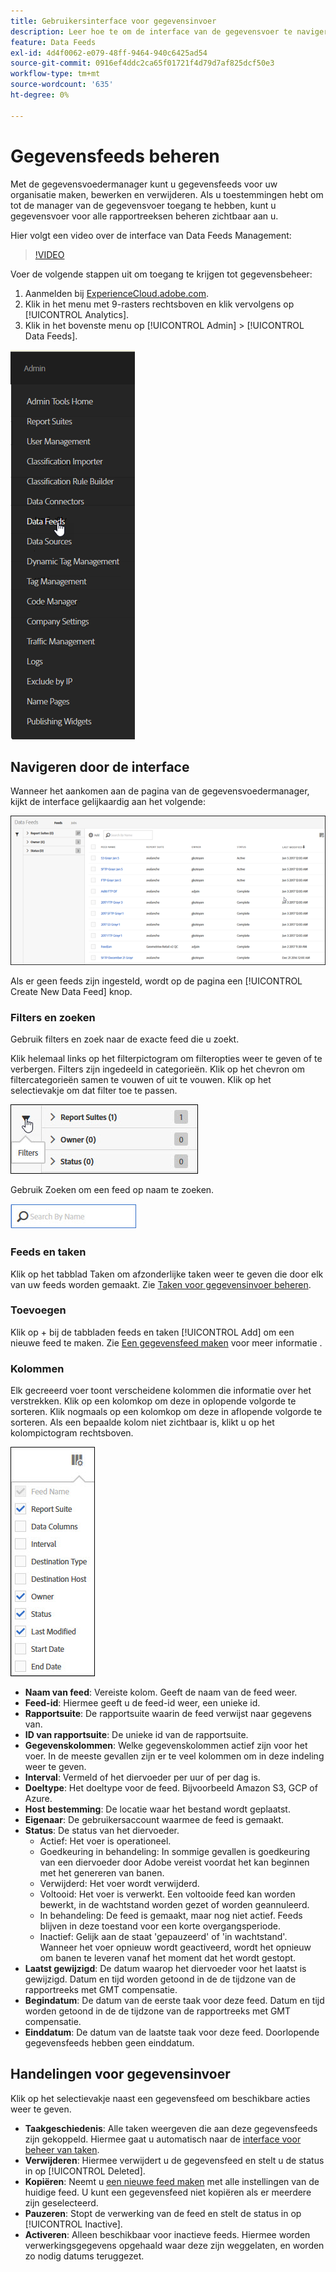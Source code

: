```yaml
---
title: Gebruikersinterface voor gegevensinvoer
description: Leer hoe te om de interface van de gegevensvoer te navigeren.
feature: Data Feeds
exl-id: 4d4f0062-e079-48ff-9464-940c6425ad54
source-git-commit: 0916ef4ddc2ca65f01721f4d79d7af825dcf50e3
workflow-type: tm+mt
source-wordcount: '635'
ht-degree: 0%

---
```


# Gegevensfeeds beheren

Met de gegevensvoedermanager kunt u gegevensfeeds voor uw organisatie maken, bewerken en verwijderen. Als u toestemmingen hebt om tot de manager van de gegevensvoer toegang te hebben, kunt u gegevensvoer voor alle rapportreeksen beheren zichtbaar aan u.

Hier volgt een video over de interface van Data Feeds Management:

>[!VIDEO](https://video.tv.adobe.com/v/25452/?quality=12)

Voer de volgende stappen uit om toegang te krijgen tot gegevensbeheer:

1. Aanmelden bij [ExperienceCloud.adobe.com](https://experiencecloud.adobe.com).
2. Klik in het menu met 9-rasters rechtsboven en klik vervolgens op [!UICONTROL Analytics].
3. Klik in het bovenste menu op [!UICONTROL Admin] > [!UICONTROL Data Feeds].

![Menu Gegevensinvoer](assets/AdminMenu.png)

## Navigeren door de interface

Wanneer het aankomen aan de pagina van de gegevensvoedermanager, kijkt de interface gelijkaardig aan het volgende:

![Gegevensfeeds](assets/feeds.png)

Als er geen feeds zijn ingesteld, wordt op de pagina een [!UICONTROL Create New Data Feed] knop.

### Filters en zoeken

Gebruik filters en zoek naar de exacte feed die u zoekt.

Klik helemaal links op het filterpictogram om filteropties weer te geven of te verbergen. Filters zijn ingedeeld in categorieën. Klik op het chevron om filtercategorieën samen te vouwen of uit te vouwen. Klik op het selectievakje om dat filter toe te passen.

![Filter](assets/filters.jpg)

Gebruik Zoeken om een feed op naam te zoeken.

![Zoeken](assets/search.jpg)

### Feeds en taken

Klik op het tabblad Taken om afzonderlijke taken weer te geven die door elk van uw feeds worden gemaakt. Zie [Taken voor gegevensinvoer beheren](df-manage-jobs.md).

### Toevoegen

Klik op + bij de tabbladen feeds en taken [!UICONTROL Add] om een nieuwe feed te maken. Zie [Een gegevensfeed maken](create-feed.md) voor meer informatie .

### Kolommen

Elk gecreeerd voer toont verscheidene kolommen die informatie over het verstrekken. Klik op een kolomkop om deze in oplopende volgorde te sorteren. Klik nogmaals op een kolomkop om deze in aflopende volgorde te sorteren. Als een bepaalde kolom niet zichtbaar is, klikt u op het kolompictogram rechtsboven.

![Kolompictogram](assets/cols.jpg)

* **Naam van feed**: Vereiste kolom. Geeft de naam van de feed weer.
* **Feed-id**: Hiermee geeft u de feed-id weer, een unieke id.
* **Rapportsuite**: De rapportsuite waarin de feed verwijst naar gegevens van.
* **ID van rapportsuite**: De unieke id van de rapportsuite.
* **Gegevenskolommen**: Welke gegevenskolommen actief zijn voor het voer. In de meeste gevallen zijn er te veel kolommen om in deze indeling weer te geven.
* **Interval**: Vermeld of het diervoeder per uur of per dag is.
* **Doeltype**: Het doeltype voor de feed. Bijvoorbeeld Amazon S3, GCP of Azure.
* **Host bestemming**: De locatie waar het bestand wordt geplaatst.
* **Eigenaar**: De gebruikersaccount waarmee de feed is gemaakt.
* **Status**: De status van het diervoeder.
   * Actief: Het voer is operationeel.
   * Goedkeuring in behandeling: In sommige gevallen is goedkeuring van een diervoeder door Adobe vereist voordat het kan beginnen met het genereren van banen.
   * Verwijderd: Het voer wordt verwijderd.
   * Voltooid: Het voer is verwerkt. Een voltooide feed kan worden bewerkt, in de wachtstand worden gezet of worden geannuleerd.
   * In behandeling: De feed is gemaakt, maar nog niet actief. Feeds blijven in deze toestand voor een korte overgangsperiode.
   * Inactief: Gelijk aan de staat &#39;gepauzeerd&#39; of &#39;in wachtstand&#39;. Wanneer het voer opnieuw wordt geactiveerd, wordt het opnieuw om banen te leveren vanaf het moment dat het wordt gestopt.
* **Laatst gewijzigd**: De datum waarop het diervoeder voor het laatst is gewijzigd. Datum en tijd worden getoond in de de tijdzone van de rapportreeks met GMT compensatie.
* **Begindatum**: De datum van de eerste taak voor deze feed. Datum en tijd worden getoond in de de tijdzone van de rapportreeks met GMT compensatie.
* **Einddatum**: De datum van de laatste taak voor deze feed. Doorlopende gegevensfeeds hebben geen einddatum.

## Handelingen voor gegevensinvoer

Klik op het selectievakje naast een gegevensfeed om beschikbare acties weer te geven.

* **Taakgeschiedenis**: Alle taken weergeven die aan deze gegevensfeeds zijn gekoppeld. Hiermee gaat u automatisch naar de [interface voor beheer van taken](df-manage-jobs.md).
* **Verwijderen**: Hiermee verwijdert u de gegevensfeed en stelt u de status in op [!UICONTROL Deleted].
* **Kopiëren**: Neemt u [een nieuwe feed maken](create-feed.md) met alle instellingen van de huidige feed. U kunt een gegevensfeed niet kopiëren als er meerdere zijn geselecteerd.
* **Pauzeren**: Stopt de verwerking van de feed en stelt de status in op [!UICONTROL Inactive].
* **Activeren**: Alleen beschikbaar voor inactieve feeds. Hiermee worden verwerkingsgegevens opgehaald waar deze zijn weggelaten, en worden zo nodig datums teruggezet.